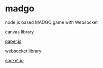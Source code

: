 # madgo
node.js based MADGO game with Websocket

canvas library

[paper.js](http://paperjs.org/)

websocket library

[socket.io](https://socket.io/)
